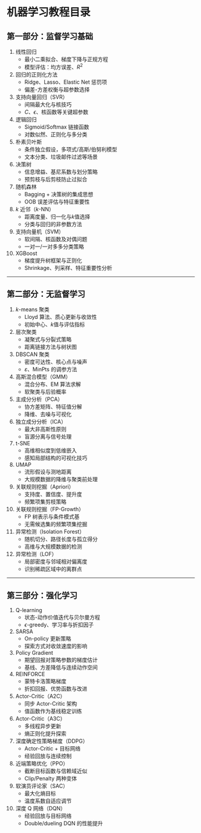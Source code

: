 # 机器学习教程目录

## 第一部分：监督学习基础
1. 线性回归  
   - 最小二乘拟合、梯度下降与正规方程  
   - 模型评估：均方误差、$R^2$
2. 回归的正则化方法  
   - Ridge、Lasso、Elastic Net 惩罚项  
   - 偏差-方差权衡与超参数选择
3. 支持向量回归（SVR）  
   - 间隔最大化与核技巧  
   - $C$、$\epsilon$、核函数等关键超参数
4. 逻辑回归  
   - Sigmoid/Softmax 链接函数  
   - 对数似然、正则化与多分类
5. 朴素贝叶斯  
   - 条件独立假设，多项式/高斯/伯努利模型  
   - 文本分类、垃圾邮件过滤等场景
6. 决策树  
   - 信息增益、基尼系数与划分策略  
   - 预剪枝与后剪枝防止过拟合
7. 随机森林  
   - Bagging + 决策树的集成思想  
   - OOB 误差评估与特征重要性
8. $k$ 近邻（$k$-NN）  
   - 距离度量、归一化与$k$值选择  
   - 分类与回归的非参数方法
9. 支持向量机（SVM）  
   - 软间隔、核函数及对偶问题  
   - 一对一/一对多多分类策略
10. XGBoost  
    - 梯度提升树框架与正则化  
    - Shrinkage、列采样、特征重要性分析

---

## 第二部分：无监督学习
1. $k$-means 聚类  
   - Lloyd 算法、质心更新与收敛性  
   - 初始中心、$k$值与评估指标
2. 层次聚类  
   - 凝聚式与分裂式策略  
   - 距离链接方法与树状图
3. DBSCAN 聚类  
   - 密度可达性、核心点与噪声  
   - $\varepsilon$、MinPts 的调参方法
4. 高斯混合模型（GMM）  
   - 混合分布、EM 算法求解  
   - 软聚类与后验概率
5. 主成分分析（PCA）  
   - 协方差矩阵、特征值分解  
   - 降维、去噪与可视化
6. 独立成分分析（ICA）  
   - 最大非高斯性原则  
   - 盲源分离与信号处理
7. t-SNE  
   - 高维相似度到低维嵌入  
   - 感知局部结构的可视化技巧
8. UMAP  
   - 流形假设与测地距离  
   - 大规模数据的降维与聚类前处理
9. 关联规则挖掘（Apriori）  
   - 支持度、置信度、提升度  
   - 频繁项集剪枝策略
10. 关联规则挖掘（FP-Growth）  
    - FP 树表示与条件模式基  
    - 无需候选集的频繁项集挖掘
11. 异常检测（Isolation Forest）  
    - 随机切分、路径长度与孤立得分  
    - 高维与大规模数据的检测
12. 异常检测（LOF）  
    - 局部密度与邻域相对偏离度  
    - 识别稀疏区域中的离群点

---

## 第三部分：强化学习
1. Q-learning  
   - 状态-动作价值迭代与贝尔曼方程  
   - $\epsilon$-greedy、学习率与折扣因子
2. SARSA  
   - On-policy 更新策略  
   - 探索方式对收敛速度的影响
3. Policy Gradient  
   - 期望回报对策略参数的梯度估计  
   - 基线、方差降低与连续动作空间
4. REINFORCE  
   - 蒙特卡洛策略梯度  
   - 折扣回报、优势函数与改进
5. Actor-Critic（A2C）  
   - 同步 Actor-Critic 架构  
   - 值函数作为基线稳定训练
6. Actor-Critic（A3C）  
   - 多线程异步更新  
   - 熵正则化提升探索
7. 深度确定性策略梯度（DDPG）  
   - Actor-Critic + 目标网络  
   - 经验回放与连续控制
8. 近端策略优化（PPO）  
   - 截断目标函数与信赖域近似  
   - Clip/Penalty 两种变体
9. 软演员评论家（SAC）  
   - 最大化熵目标  
   - 温度系数自适应调节
10. 深度 Q 网络（DQN）  
    - 经验回放与目标网络  
    - Double/dueling DQN 的性能提升
